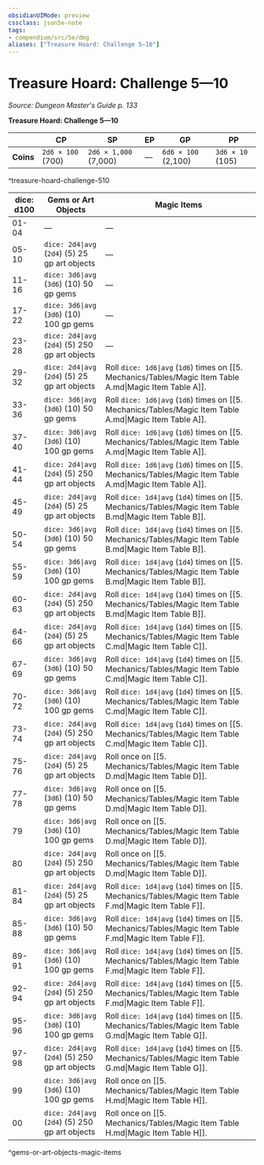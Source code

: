 ```yaml
---
obsidianUIMode: preview
cssclass: json5e-note
tags:
- compendium/src/5e/dmg
aliases: ["Treasure Hoard: Challenge 5—10"]
---
```

# Treasure Hoard: Challenge 5—10
*Source: Dungeon Master's Guide p. 133* 

**Treasure Hoard: Challenge 5—10**

|  | CP | SP | EP | GP | PP |
|--|----|----|----|----|----|
| **Coins** | `2d6 × 100` (700) | `2d6 × 1,000` (7,000) | — | `6d6 × 100` (2,100) | `3d6 × 10` (105) |
^treasure-hoard-challenge-510

| dice: d100 | Gems or Art Objects | Magic Items |
|------------|---------------------|-------------|
| 01-04 | — | — |
| 05-10 | `dice: 2d4\|avg` (`2d4`) (5) 25 gp art objects | — |
| 11-16 | `dice: 3d6\|avg` (`3d6`) (10) 50 gp gems | — |
| 17-22 | `dice: 3d6\|avg` (`3d6`) (10) 100 gp gems | — |
| 23-28 | `dice: 2d4\|avg` (`2d4`) (5) 250 gp art objects | — |
| 29-32 | `dice: 2d4\|avg` (`2d4`) (5) 25 gp art objects | Roll `dice: 1d6\|avg` (`1d6`) times on [[5. Mechanics/Tables/Magic Item Table A.md\|Magic Item Table A]]. |
| 33-36 | `dice: 3d6\|avg` (`3d6`) (10) 50 gp gems | Roll `dice: 1d6\|avg` (`1d6`) times on [[5. Mechanics/Tables/Magic Item Table A.md\|Magic Item Table A]]. |
| 37-40 | `dice: 3d6\|avg` (`3d6`) (10) 100 gp gems | Roll `dice: 1d6\|avg` (`1d6`) times on [[5. Mechanics/Tables/Magic Item Table A.md\|Magic Item Table A]]. |
| 41-44 | `dice: 2d4\|avg` (`2d4`) (5) 250 gp art objects | Roll `dice: 1d6\|avg` (`1d6`) times on [[5. Mechanics/Tables/Magic Item Table A.md\|Magic Item Table A]]. |
| 45-49 | `dice: 2d4\|avg` (`2d4`) (5) 25 gp art objects | Roll `dice: 1d4\|avg` (`1d4`) times on [[5. Mechanics/Tables/Magic Item Table B.md\|Magic Item Table B]]. |
| 50-54 | `dice: 3d6\|avg` (`3d6`) (10) 50 gp gems | Roll `dice: 1d4\|avg` (`1d4`) times on [[5. Mechanics/Tables/Magic Item Table B.md\|Magic Item Table B]]. |
| 55-59 | `dice: 3d6\|avg` (`3d6`) (10) 100 gp gems | Roll `dice: 1d4\|avg` (`1d4`) times on [[5. Mechanics/Tables/Magic Item Table B.md\|Magic Item Table B]]. |
| 60-63 | `dice: 2d4\|avg` (`2d4`) (5) 250 gp art objects | Roll `dice: 1d4\|avg` (`1d4`) times on [[5. Mechanics/Tables/Magic Item Table B.md\|Magic Item Table B]]. |
| 64-66 | `dice: 2d4\|avg` (`2d4`) (5) 25 gp art objects | Roll `dice: 1d4\|avg` (`1d4`) times on [[5. Mechanics/Tables/Magic Item Table C.md\|Magic Item Table C]]. |
| 67-69 | `dice: 3d6\|avg` (`3d6`) (10) 50 gp gems | Roll `dice: 1d4\|avg` (`1d4`) times on [[5. Mechanics/Tables/Magic Item Table C.md\|Magic Item Table C]]. |
| 70-72 | `dice: 3d6\|avg` (`3d6`) (10) 100 gp gems | Roll `dice: 1d4\|avg` (`1d4`) times on [[5. Mechanics/Tables/Magic Item Table C.md\|Magic Item Table C]]. |
| 73-74 | `dice: 2d4\|avg` (`2d4`) (5) 250 gp art objects | Roll `dice: 1d4\|avg` (`1d4`) times on [[5. Mechanics/Tables/Magic Item Table C.md\|Magic Item Table C]]. |
| 75-76 | `dice: 2d4\|avg` (`2d4`) (5) 25 gp art objects | Roll once on [[5. Mechanics/Tables/Magic Item Table D.md\|Magic Item Table D]]. |
| 77-78 | `dice: 3d6\|avg` (`3d6`) (10) 50 gp gems | Roll once on [[5. Mechanics/Tables/Magic Item Table D.md\|Magic Item Table D]]. |
| 79 | `dice: 3d6\|avg` (`3d6`) (10) 100 gp gems | Roll once on [[5. Mechanics/Tables/Magic Item Table D.md\|Magic Item Table D]]. |
| 80 | `dice: 2d4\|avg` (`2d4`) (5) 250 gp art objects | Roll once on [[5. Mechanics/Tables/Magic Item Table D.md\|Magic Item Table D]]. |
| 81-84 | `dice: 2d4\|avg` (`2d4`) (5) 25 gp art objects | Roll `dice: 1d4\|avg` (`1d4`) times on [[5. Mechanics/Tables/Magic Item Table F.md\|Magic Item Table F]]. |
| 85-88 | `dice: 3d6\|avg` (`3d6`) (10) 50 gp gems | Roll `dice: 1d4\|avg` (`1d4`) times on [[5. Mechanics/Tables/Magic Item Table F.md\|Magic Item Table F]]. |
| 89-91 | `dice: 3d6\|avg` (`3d6`) (10) 100 gp gems | Roll `dice: 1d4\|avg` (`1d4`) times on [[5. Mechanics/Tables/Magic Item Table F.md\|Magic Item Table F]]. |
| 92-94 | `dice: 2d4\|avg` (`2d4`) (5) 250 gp art objects | Roll `dice: 1d4\|avg` (`1d4`) times on [[5. Mechanics/Tables/Magic Item Table F.md\|Magic Item Table F]]. |
| 95-96 | `dice: 3d6\|avg` (`3d6`) (10) 100 gp gems | Roll `dice: 1d4\|avg` (`1d4`) times on [[5. Mechanics/Tables/Magic Item Table G.md\|Magic Item Table G]]. |
| 97-98 | `dice: 2d4\|avg` (`2d4`) (5) 250 gp art objects | Roll `dice: 1d4\|avg` (`1d4`) times on [[5. Mechanics/Tables/Magic Item Table G.md\|Magic Item Table G]]. |
| 99 | `dice: 3d6\|avg` (`3d6`) (10) 100 gp gems | Roll once on [[5. Mechanics/Tables/Magic Item Table H.md\|Magic Item Table H]]. |
| 00 | `dice: 2d4\|avg` (`2d4`) (5) 250 gp art objects | Roll once on [[5. Mechanics/Tables/Magic Item Table H.md\|Magic Item Table H]]. |
^gems-or-art-objects-magic-items